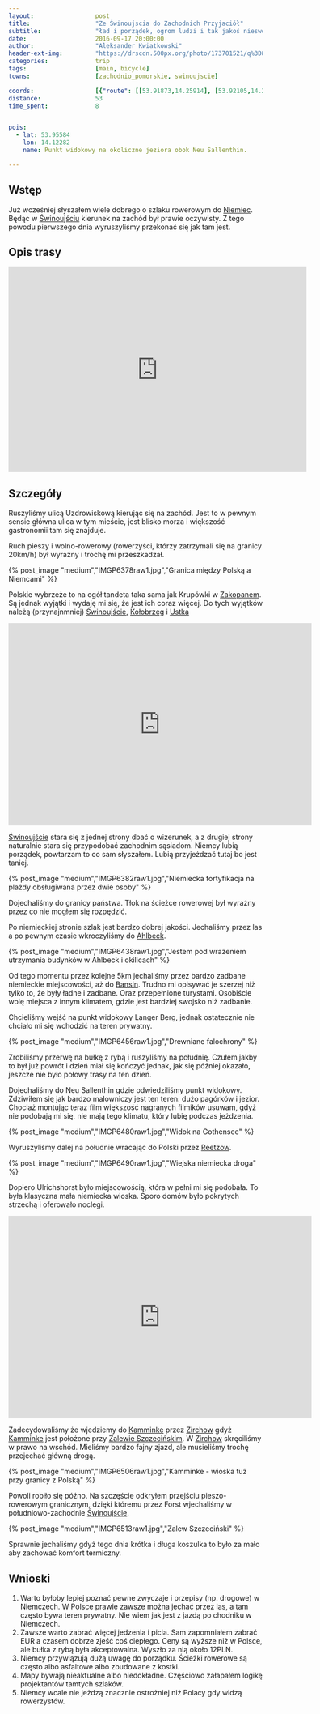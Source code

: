 ```yaml
---
layout:                 post
title:                  "Ze Świnoujscia do Zachodnich Przyjaciół"
subtitle:               "ład i porządek, ogrom ludzi i tak jakoś nieswojo"
date:                   2016-09-17 20:00:00
author:                 "Aleksander Kwiatkowski"
header-ext-img:         "https://drscdn.500px.org/photo/173701521/q%3D80_m%3D2000/7d28a87f42da5ce0a62e372839e9aa5d"
categories:             trip
tags:                   [main, bicycle]
towns:                  [zachodnio_pomorskie, swinoujscie]

coords:                 [{"route": [[53.91873,14.25914], [53.92105,14.24309], [53.92878,14.21983], [53.94197,14.19013], [53.97217,14.14412], [53.97949,14.13520], [53.98151,14.12061], [53.99186,14.11391], [53.97611,14.10687], [53.96440,14.12971], [53.96374,14.13314], [53.96142,14.13108], [53.94914,14.11683], [53.93606,14.09735], [53.93015,14.09666], [53.91524,14.11125], [53.91119,14.14945], [53.89107,14.14086], [53.89445,14.16129], [53.88742,14.17125], [53.87938,14.17013], [53.87083,14.20489], [53.86764,14.20687], [53.87892,14.21004], [53.87720,14.21914], [53.89521,14.22489], [53.90861,14.24918], [53.90882,14.25545], [53.91862,14.25948]], "type": "bicycle"}]
distance:               53
time_spent:             8


pois:
  - lat: 53.95584
    lon: 14.12282
    name: Punkt widokowy na okoliczne jeziora obok Neu Sallenthin.

---
```


[wiki-ahlbeck]: https://pl.wikipedia.org/wiki/Ahlbeck_(Heringsdorf)
[wiki-swinoujscie]: https://pl.wikipedia.org/wiki/%C5%9Awinouj%C5%9Bcie
[wiki-zakopane]: https://pl.wikipedia.org/wiki/Zakopane
[wiki-niemcy]: https://pl.wikipedia.org/wiki/Niemcy
[wiki-reetzow]: https://de.wikipedia.org/wiki/Reetzow
[wiki-zalew-szczecinki]: https://pl.wikipedia.org/wiki/Zalew_Szczeci%C5%84ski
[wiki-kolobrzeg]: https://pl.wikipedia.org/wiki/Ko%C5%82obrzeg
[wiki-ustka]: https://pl.wikipedia.org/wiki/Ustka
[wiki-bansin]: https://pl.wikipedia.org/wiki/Bansin
[wiki-zirchow]: https://pl.wikipedia.org/wiki/Zirchow
[wiki-kamminke]: https://pl.wikipedia.org/wiki/Kamminke

Wstęp
-----

Już wcześniej słyszałem wiele dobrego o szlaku rowerowym do [Niemiec][wiki-niemcy].
Będąc w [Świnoujściu][wiki-swinoujscie] kierunek na zachód był prawie oczywisty.
Z tego powodu pierwszego dnia wyruszyliśmy przekonać się jak tam jest.

Opis trasy
----------

<iframe height='405' width='590' frameborder='0' allowtransparency='true' scrolling='no' src='https://www.strava.com/activities/716965794/embed/f786bf86908a11bcc7974b2971674c43c8c084b6'></iframe>

Szczegóły
---------



Ruszyliśmy ulicą Uzdrowiskową kierując się na zachód. Jest to w pewnym sensie
główna ulica w tym mieście, jest blisko morza i większość gastronomii tam
się znajduje.

Ruch pieszy i wolno-rowerowy (rowerzyści, którzy zatrzymali się na granicy 20km/h)
był wyraźny i trochę mi przeszkadzał.

{% post_image "medium","IMGP6378raw1.jpg","Granica między Polską a Niemcami" %}

Polskie wybrzeże to na ogół tandeta taka sama jak Krupówki w [Zakopanem][wiki-zakopane].
Są jednak wyjątki i wydaję mi się, że jest ich coraz więcej. Do tych wyjątków należą
(przynajnmniej) [Świnoujście][wiki-swinoujscie], [Kołobrzeg][wiki-kolobrzeg] i
[Ustka][wiki-ustka]

<div class="vimeo"><iframe src='http://player.vimeo.com/video/184297131' width="600" height="400" frameborder="0" webkitAllowFullScreen mozallowfullscreen allowFullScreen> </iframe></div>

[Świnoujście][wiki-swinoujscie] stara się
z jednej strony dbać o wizerunek, a z drugiej strony naturalnie stara się
przypodobać zachodnim
sąsiadom. Niemcy lubią porządek, powtarzam to co sam słyszałem. Lubią przyjeżdzać
tutaj bo jest taniej.

{% post_image "medium","IMGP6382raw1.jpg","Niemiecka fortyfikacja na plażdy obsługiwana przez dwie osoby" %}

Dojechaliśmy do granicy państwa.  Tłok na ścieżce rowerowej był wyraźny przez
co nie mogłem się rozpędzić.

Po niemieckiej stronie szlak jest bardzo dobrej jakości. Jechaliśmy przez las
a po pewnym czasie wkroczyliśmy do [Ahlbeck][wiki-ahlbeck].

{% post_image "medium","IMGP6438raw1.jpg","Jestem pod wrażeniem utrzymania budynków w Ahlbeck i okilicach" %}

Od tego momentu przez kolejne 5km jechaliśmy przez bardzo zadbane niemieckie miejscowości,
aż do [Bansin][wiki-bansin]. Trudno mi opisywać je szerzej niż tylko to, że były
ładne i zadbane. Oraz przepełnione turystami. Osobiście wolę miejsca z innym
klimatem, gdzie jest bardziej swojsko niż zadbanie.

Chcieliśmy wejść na punkt widokowy Langer Berg, jednak ostatecznie nie chciało mi się
wchodzić na teren prywatny.

{% post_image "medium","IMGP6456raw1.jpg","Drewniane falochrony" %}


Zrobiliśmy przerwę na bułkę z rybą i ruszyliśmy na południę. Czułem jakby to był już
powrót i dzień miał się kończyć jednak, jak się później okazało, jeszcze nie było
połowy trasy na ten dzień.

Dojechaliśmy do Neu Sallenthin gdzie odwiedziliśmy punkt widokowy. Zdziwiłem się
jak bardzo malowniczy jest ten teren: dużo pagórków i jezior. Chociaż
montując teraz film większość nagranych filmików usuwam, gdyż nie podobają mi się,
nie mają tego klimatu, który lubię podczas jeżdzenia.

{% post_image "medium","IMGP6480raw1.jpg","Widok na Gothensee" %}

Wyruszyliśmy dalej na południe wracając do Polski przez [Reetzow][wiki-reetzow].

{% post_image "medium","IMGP6490raw1.jpg","Wiejska niemiecka droga" %}

Dopiero Ulrichshorst było miejscowością, która w pełni mi się podobała. To była
klasyczna mała niemiecka wioska. Sporo domów było pokrytych strzechą i oferowało noclegi.


<div class="vimeo"><iframe src='http://player.vimeo.com/video/184303445' width="600" height="400" frameborder="0" webkitAllowFullScreen mozallowfullscreen allowFullScreen> </iframe></div>


Zadecydowaliśmy że wjedziemy do [Kamminke][wiki-kamminke]
przez [Zirchow][wiki-zirchow]
gdyż [Kamminke][wiki-kamminke] jest położone
przy [Zalewie Szczecińskim][wiki-zalew-szczecinki].
W [Zirchow][wiki-zirchow] skręciliśmy w prawo na wschód. Mieliśmy bardzo
fajny zjazd, ale musieliśmy trochę przejechać główną drogą.

{% post_image "medium","IMGP6506raw1.jpg","Kamminke - wioska tuż przy granicy z Polską" %}

Powoli robiło się późno. Na szczęście odkryłem przejściu pieszo-rowerowym
granicznym, dzięki któremu przez Forst wjechaliśmy w południowo-zachodnie
[Świnoujście][wiki-swinoujscie].

{% post_image "medium","IMGP6513raw1.jpg","Zalew Szczeciński" %}

Sprawnie jechaliśmy gdyż tego dnia krótka i długa koszulka to było za mało
aby zachować komfort termiczny.

Wnioski
-------

1. Warto byłoby lepiej poznać pewne zwyczaje i przepisy (np. drogowe) w Niemczech.
   W Polsce prawie zawsze można jechać przez las, a tam często bywa teren
   prywatny. Nie wiem jak jest z jazdą po chodniku w Niemczech.
2. Zawsze warto zabrać więcej jedzenia i picia. Sam zapomniałem zabrać EUR
   a czasem dobrze zjeść coś ciepłego. Ceny są wyższe niż w Polsce, ale
   bułka z rybą była akceptowalna. Wyszło za nią około 12PLN.
3. Niemcy przywiązują dużą uwagę do porządku. Ścieżki rowerowe są często albo asfaltowe
   albo zbudowane z kostki.
4. Mapy bywają nieaktualne albo niedokładne. Częściowo załapałem logikę
   projektantów tamtych szlaków.
5. Niemcy wcale nie jeżdzą znacznie ostrożniej niż Polacy gdy widzą rowerzystów.

